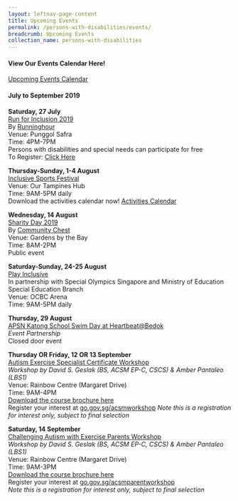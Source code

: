 ```yaml
---
layout: leftnav-page-content
title: Upcoming Events
permalink: /persons-with-disabilities/events/
breadcrumb: Upcoming Events
collection_name: persons-with-disabilities
---
```



#### View Our Events Calendar Here!
[Upcoming Events Calendar](https://calendar.google.com/calendar/b/1?cid=anR1dGRxZmxqbTRhZDRsM2ZtMjgxaDkzN2tAZ3JvdXAuY2FsZW5kYXIuZ29vZ2xlLmNvbQ)


#### July to September 2019

**Saturday, 27 July**
<BR><U>Run for Inclusion 2019</u>
<BR>By [Runninghour](https://runninghour.com/)
<BR>Venue: Punggol Safra
<BR>Time: 4PM-7PM
<BR>Persons with disabilities and special needs can participate for free
<BR>To Register: [Click Here](https://runninghour.com/registration)
  
**Thursday-Sunday, 1-4 August**
<BR><U>Inclusive Sports Festival</u>
<BR>Venue: Our Tampines Hub
<BR>Time: 9AM-5PM daily
<BR>Download the activities calendar now! [Activities Calendar](/images/ISF2019-Activities-by-Date.pdf)  
  
**Wednesday, 14 August**
<BR><U>Sharity Day 2019</u>
<BR>By [Community Chest](https://www.comchest.sg/Campaigns-and-Events/Campaigns/SharityDay2019.aspx)
<BR>Venue: Gardens by the Bay
<BR>Time: 8AM-2PM
<BR>Public event

**Saturday-Sunday, 24-25 August**
<BR><U>Play Inclusive</u>
<BR>In partnership with Special Olympics Singapore and Ministry of Education Special Education Branch
<BR>Venue: OCBC Arena
<BR>Time: 9AM-5PM daily
  
**Thursday, 29 August**
<BR><U>APSN Katong School Swim Day at Heartbeat@Bedok</u>
<BR><I>Event Partnership</i>
<BR>Closed door event
  
**Thursday OR Friday, 12 OR 13 September**
<BR><U>Autism Exercise Specialist Certificate Workshop</u>
<BR><I>Workshop by David S. Geslak (BS, ACSM EP-C, CSCS) & Amber Pantaleo (LBS1)</i>
<BR>Venue: Rainbow Centre (Margaret Drive)
<BR>Time: 9AM-4PM
<BR>[Download the course brochure here]()
<BR>Register your interest at [go.gov.sg/acsmworkshop](http://www.go.gov.sg/acsmworkshop)
<I>Note this is a registration for interest only, subject to final selection</i>
  
**Saturday, 14 September**
<BR><U>Challenging Autism with Exercise Parents Workshop</u>
<BR><I>Workshop by David S. Geslak (BS, ACSM EP-C, CSCS) & Amber Pantaleo (LBS1)</i>
<BR>Venue: Rainbow Centre (Margaret Drive)
<BR>Time: 9AM-3PM
<BR>[Download the course brochure here]()
<BR>Register your interest at [go.gov.sg/acsmparentworkshop](http://www.go.gov.sg/acsmparentworkshop)
  <BR><I>Note this is a registration for interest only, subject to final selection</i>

